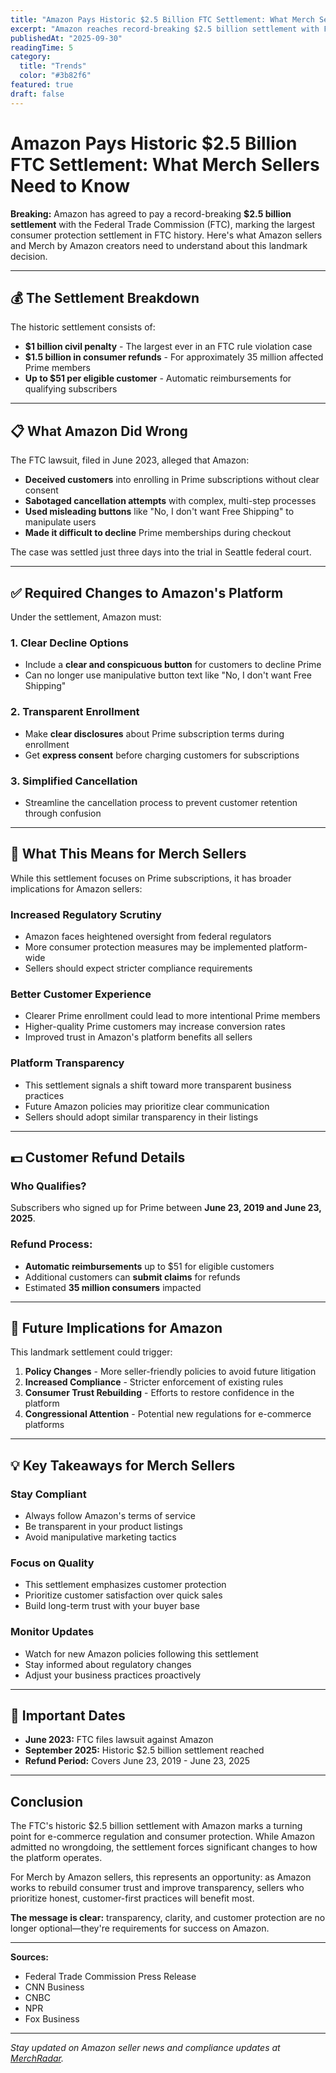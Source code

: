 ```yaml
---
title: "Amazon Pays Historic $2.5 Billion FTC Settlement: What Merch Sellers Need to Know"
excerpt: "Amazon reaches record-breaking $2.5 billion settlement with FTC over Prime subscription practices. Learn how this impacts Amazon sellers and the platform's future."
publishedAt: "2025-09-30"
readingTime: 5
category:
  title: "Trends"
  color: "#3b82f6"
featured: true
draft: false
---
```


# Amazon Pays Historic $2.5 Billion FTC Settlement: What Merch Sellers Need to Know

**Breaking:** Amazon has agreed to pay a record-breaking **$2.5 billion settlement** with the Federal Trade Commission (FTC), marking the largest consumer protection settlement in FTC history. Here's what Amazon sellers and Merch by Amazon creators need to understand about this landmark decision.

---

## 💰 The Settlement Breakdown

The historic settlement consists of:

- **$1 billion civil penalty** - The largest ever in an FTC rule violation case
- **$1.5 billion in consumer refunds** - For approximately 35 million affected Prime members
- **Up to $51 per eligible customer** - Automatic reimbursements for qualifying subscribers

---

## 📋 What Amazon Did Wrong

The FTC lawsuit, filed in June 2023, alleged that Amazon:

- **Deceived customers** into enrolling in Prime subscriptions without clear consent
- **Sabotaged cancellation attempts** with complex, multi-step processes
- **Used misleading buttons** like "No, I don't want Free Shipping" to manipulate users
- **Made it difficult to decline** Prime memberships during checkout

The case was settled just three days into the trial in Seattle federal court.

---

## ✅ Required Changes to Amazon's Platform

Under the settlement, Amazon must:

### 1. **Clear Decline Options**
- Include a **clear and conspicuous button** for customers to decline Prime
- Can no longer use manipulative button text like "No, I don't want Free Shipping"

### 2. **Transparent Enrollment**
- Make **clear disclosures** about Prime subscription terms during enrollment
- Get **express consent** before charging customers for subscriptions

### 3. **Simplified Cancellation**
- Streamline the cancellation process to prevent customer retention through confusion

---

## 🎯 What This Means for Merch Sellers

While this settlement focuses on Prime subscriptions, it has broader implications for Amazon sellers:

### **Increased Regulatory Scrutiny**
- Amazon faces heightened oversight from federal regulators
- More consumer protection measures may be implemented platform-wide
- Sellers should expect stricter compliance requirements

### **Better Customer Experience**
- Clearer Prime enrollment could lead to more intentional Prime members
- Higher-quality Prime customers may increase conversion rates
- Improved trust in Amazon's platform benefits all sellers

### **Platform Transparency**
- This settlement signals a shift toward more transparent business practices
- Future Amazon policies may prioritize clear communication
- Sellers should adopt similar transparency in their listings

---

## 💵 Customer Refund Details

### **Who Qualifies?**
Subscribers who signed up for Prime between **June 23, 2019 and June 23, 2025**.

### **Refund Process:**
- **Automatic reimbursements** up to $51 for eligible customers
- Additional customers can **submit claims** for refunds
- Estimated **35 million consumers** impacted

---

## 🔮 Future Implications for Amazon

This landmark settlement could trigger:

1. **Policy Changes** - More seller-friendly policies to avoid future litigation
2. **Increased Compliance** - Stricter enforcement of existing rules
3. **Consumer Trust Rebuilding** - Efforts to restore confidence in the platform
4. **Congressional Attention** - Potential new regulations for e-commerce platforms

---

## 💡 Key Takeaways for Merch Sellers

### **Stay Compliant**
- Always follow Amazon's terms of service
- Be transparent in your product listings
- Avoid manipulative marketing tactics

### **Focus on Quality**
- This settlement emphasizes customer protection
- Prioritize customer satisfaction over quick sales
- Build long-term trust with your buyer base

### **Monitor Updates**
- Watch for new Amazon policies following this settlement
- Stay informed about regulatory changes
- Adjust your business practices proactively

---

## 📌 Important Dates

- **June 2023:** FTC files lawsuit against Amazon
- **September 2025:** Historic $2.5 billion settlement reached
- **Refund Period:** Covers June 23, 2019 - June 23, 2025

---

## Conclusion

The FTC's historic $2.5 billion settlement with Amazon marks a turning point for e-commerce regulation and consumer protection. While Amazon admitted no wrongdoing, the settlement forces significant changes to how the platform operates.

For Merch by Amazon sellers, this represents an opportunity: as Amazon works to rebuild consumer trust and improve transparency, sellers who prioritize honest, customer-first practices will benefit most.

**The message is clear:** transparency, clarity, and customer protection are no longer optional—they're requirements for success on Amazon.

---

**Sources:**
- Federal Trade Commission Press Release
- CNN Business
- CNBC
- NPR
- Fox Business

---

*Stay updated on Amazon seller news and compliance updates at [MerchRadar](/).*
